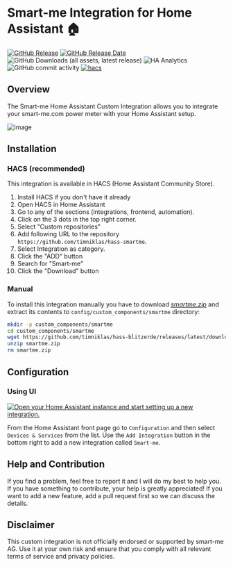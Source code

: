 # Smart-me Integration for Home Assistant 🏠

[![GitHub Release](https://img.shields.io/github/v/release/timniklas/hass-smartme?sort=semver&style=for-the-badge&color=green)](https://github.com/timniklas/hass-smartme/releases/)
[![GitHub Release Date](https://img.shields.io/github/release-date/timniklas/hass-smartme?style=for-the-badge&color=green)](https://github.com/timniklas/hass-smartme/releases/)
![GitHub Downloads (all assets, latest release)](https://img.shields.io/github/downloads/timniklas/hass-smartme/latest/total?style=for-the-badge&label=Downloads%20latest%20Release)
![HA Analytics](https://img.shields.io/badge/dynamic/json?url=https%3A%2F%2Fanalytics.home-assistant.io%2Fcustom_integrations.json&query=%24.smartme.total&style=for-the-badge&label=Active%20Installations&color=red)
![GitHub commit activity](https://img.shields.io/github/commit-activity/m/timniklas/hass-smartme?style=for-the-badge)
[![hacs](https://img.shields.io/badge/HACS-Integration-blue.svg?style=for-the-badge)](https://github.com/hacs/integration)

## Overview

The Smart-me Home Assistant Custom Integration allows you to integrate your smart-me.com power meter with your Home Assistant setup.

![image](https://github.com/user-attachments/assets/59fa5ca8-c3a2-4480-bafa-dcb1605f2442)


## Installation

### HACS (recommended)

This integration is available in HACS (Home Assistant Community Store).

1. Install HACS if you don't have it already
2. Open HACS in Home Assistant
3. Go to any of the sections (integrations, frontend, automation).
4. Click on the 3 dots in the top right corner.
5. Select "Custom repositories"
6. Add following URL to the repository `https://github.com/timniklas/hass-smartme`.
7. Select Integration as category.
8. Click the "ADD" button
9. Search for "Smart-me"
10. Click the "Download" button

### Manual

To install this integration manually you have to download [_smartme.zip_](https://github.com/timniklas/hass-smartme/releases/latest/) and extract its contents to `config/custom_components/smartme` directory:

```bash
mkdir -p custom_components/smartme
cd custom_components/smartme
wget https://github.com/timniklas/hass-blitzerde/releases/latest/download/smartme.zip
unzip smartme.zip
rm smartme.zip
```

## Configuration

### Using UI

[![Open your Home Assistant instance and start setting up a new integration.](https://my.home-assistant.io/badges/config_flow_start.svg)](https://my.home-assistant.io/redirect/config_flow_start/?domain=smartme)

From the Home Assistant front page go to `Configuration` and then select `Devices & Services` from the list.
Use the `Add Integration` button in the bottom right to add a new integration called `Smart-me`.

## Help and Contribution

If you find a problem, feel free to report it and I will do my best to help you.
If you have something to contribute, your help is greatly appreciated!
If you want to add a new feature, add a pull request first so we can discuss the details.

## Disclaimer

This custom integration is not officially endorsed or supported by smart-me AG.
Use it at your own risk and ensure that you comply with all relevant terms of service and privacy policies.
